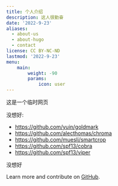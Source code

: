 ```yaml
---
title: 个人介绍
description: 这人很勤奋
date: '2022-9-23'
aliases:
  - about-us
  - about-hugo
  - contact
license: CC BY-NC-ND
lastmod: '2022-9-23'
menu:
    main: 
        weight: -90
        params:
            icon: user
---
```


这是一个临时网页

没想好:

* https://github.com/yuin/goldmark
* https://github.com/alecthomas/chroma
* https://github.com/muesli/smartcrop
* https://github.com/spf13/cobra
* https://github.com/spf13/viper

没想好

Learn more and contribute on [GitHub](https://github.com/gohugoio).
